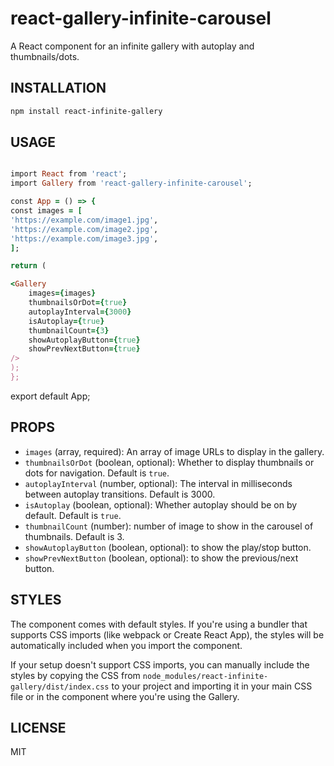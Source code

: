 # react-gallery-infinite-carousel

A React component for an infinite gallery with autoplay and thumbnails/dots.

## INSTALLATION

```bash
npm install react-infinite-gallery
```

## USAGE

```ruby

import React from 'react';
import Gallery from 'react-gallery-infinite-carousel';

const App = () => {
const images = [
'https://example.com/image1.jpg',
'https://example.com/image2.jpg',
'https://example.com/image3.jpg',
];

return (

<Gallery
    images={images}
    thumbnailsOrDot={true}
    autoplayInterval={3000}
    isAutoplay={true}
    thumbnailCount={3}
    showAutoplayButton={true}
    showPrevNextButton={true}
/>
);
};
```

export default App;

## PROPS

- `images` (array, required): An array of image URLs to display in the gallery.
- `thumbnailsOrDot` (boolean, optional): Whether to display thumbnails or dots for navigation. Default is `true`.
- `autoplayInterval` (number, optional): The interval in milliseconds between autoplay transitions. Default is 3000.
- `isAutoplay` (boolean, optional): Whether autoplay should be on by default. Default is `true`.
- `thumbnailCount` (number): number of image to show in the carousel of thumbnails. Default is 3.
- `showAutoplayButton` (boolean, optional): to show the play/stop button.
- `showPrevNextButton` (boolean, optional): to show the previous/next button.

## STYLES

The component comes with default styles. If you're using a bundler that supports CSS imports (like webpack or Create React App), the styles will be automatically included when you import the component.

If your setup doesn't support CSS imports, you can manually include the styles by copying the CSS from `node_modules/react-infinite-gallery/dist/index.css` to your project and importing it in your main CSS file or in the component where you're using the Gallery.

## LICENSE

MIT

